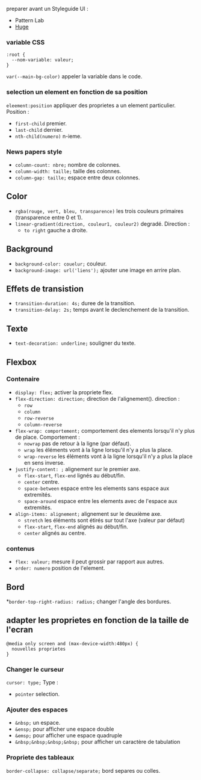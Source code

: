 preparer avant un Styleguide UI :
  * Pattern Lab
  * [Huge](https://hugeinc.github.io/styleguide)

### variable CSS

```
:root {
  --nom-variable: valeur;
}
```
`var(--main-bg-color)` appeler la variable dans le code.

### selection un element en fonction de sa position

`eleement:position` appliquer des proprietes a un element particulier.
Position : 
* `first-child` premier.
* `last-child` dernier.
* `nth-child(numero)` n-ieme.

### News papers style

* `column-count: nbre;` nombre de colonnes.
* `column-width: taille;` taille des colonnes.
* `column-gap: taille;` espace entre deux colonnes.

## Color

* `rgba(rouge, vert, bleu, transparence)` les trois couleurs primaires (transparence entre 0 et 1).
* `linear-gradient(direction, couleur1, couleur2)` degradé.
Direction :
  * `to right` gauche a droite.

## Background

* `background-color: couelur;` couleur.
* `background-image: url('liens');` ajouter une image en arrire plan.

## Effets de transistion

* `transition-duration: 4s;` duree de la transition.
* `transition-delay: 2s;` temps avant le declenchement de la transition.

## Texte

* `text-decoration: underline;` souligner du texte.

## Flexbox

### Contenaire
* `display: flex;` activer la propriete flex.
* `flex-direction: direction;` direction de l'alignement().
direction :
  * `row`
  * `column`
  * `row-reverse`
  * `column-reverse`
* `flex-wrap: comportement;` comportement des elements lorsqu'il n'y plus de place.
Comportement :
  * `nowrap` pas de retour à la ligne (par défaut).
  * `wrap` les éléments vont à la ligne lorsqu'il n'y a plus la place.
  * `wrap-reverse` les éléments vont à la ligne lorsqu'il n'y a plus la place en sens inverse.
* `justify-content: ;` alignement sur le premier axe.
  * `flex-start`, `flex-end` lignés au début/fin.
  * `center` centre.
  * `space-between` espace entre les elements sans espace aux extremités.
  * `space-around` espace entre les elements avec de l'espace aux extremités.
* `align-items: alignement;` alignement sur le deuxième axe.
  * `stretch` les éléments sont étirés sur tout l'axe (valeur par défaut)
  * `flex-start`, `flex-end` alignés au début/fin.
  * `center` alignés au centre.

### contenus

* `flex: valeur;` mesure il peut grossir par rapport aux autres.
* `order: numero` position de l'element.

## Bord

*`border-top-right-radius: radius;` changer l'angle des bordures.

## adapter les proprietes en fonction de la taille de l'ecran

```
@media only screen and (max-device-width:480px) {
  nouvelles proprietes
}
```
### Changer le curseur

`cursor: type;`
Type :
* `pointer` selection.

### Ajouter des espaces

* `&nbsp;` un espace.
* `&ensp;` pour afficher une espace double
* `&emsp;` pour afficher une espace quadruple
* `&nbsp;&nbsp;&nbsp;&nbsp;` pour afficher un caractère de tabulation

### Propriete des tableaux

`border-collapse: collapse/separate;` bord separes ou colles.
